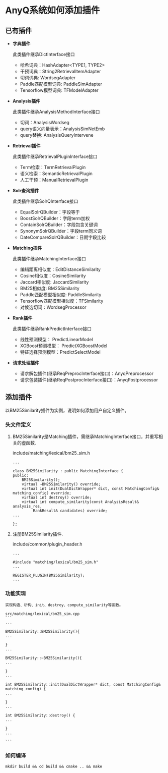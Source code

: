 # AnyQ系统如何添加插件

## 已有插件

- **字典插件**

	此类插件继承DictInterface接口    
	* 哈希词典：HashAdapter<TYPE1, TYPE2>    
	* 干预词典：String2RetrievalItemAdapter    
	* 切词词典: WordsegAdapter    
	* Paddle匹配模型词典: PaddleSimAdapter    
	* Tensorflow模型词典: TFModelAdapter    

- **Analysis插件**

	此类插件继承AnalysisMethodInterface接口    
	* 切词：AnalysisWordseg    
	* query语义向量表示：AnalysisSimNetEmb    
	* query替换: AnalysisQueryIntervene    

- **Retrieval插件**

	此类插件继承RetrievalPluginInterface接口    
	* Term检索：TermRetrievalPlugin    
	* 语义检索：SemanticRetrievalPlugin    
	* 人工干预：ManualRetrievalPlugin    

- **Solr查询插件**

	此类插件继承SolrQInterface接口    
	* EqualSolrQBuilder：字段等于    
	* BoostSolrQBuilder：字段term加权    
	* ContainSolrQBuilder：字段包含关键词    
	* SynonymSolrQBuilder：字段term同义词    
	* DateCompareSolrQBuilder：日期字段比较    

- **Matching插件**

	此类插件继承MatchingInterface接口    
	* 编辑距离相似度：EditDistanceSimilarity    
	* Cosine相似度：CosineSimilarity    
	* Jaccard相似度: JaccardSimilarity    
	* BM25相似度: BM25Similarity    
	* Paddle匹配模型相似度: PaddleSimilarity    
	* Tensorflow匹配模型相似度：TFSimilarity    
	* 对候选切词：WordsegProcessor    

- **Rank插件**

	此类插件继承RankPredictInterface接口    
	* 线性预测模型： PredictLinearModel    
	* XGBoost预测模型： PredictXGBoostModel    
	* 特征选择预测模型：PredictSelectModel    

- **请求处理插件**

	* 请求解包插件(继承ReqPreprocInterface接口)：AnyqPreprocessor    
	* 请求包装插件(继承ReqPostprocInterface接口)：AnyqPostprocessor    


## 添加插件

以BM25Similarity插件为实例，说明如何添加用户自定义插件。

### 头文件定义

1. BM25Similarity是Matching插件，需继承MatchingInterface接口，并重写相关的虚函数.
	
	include/matching/lexical/bm25_sim.h
	```
	...
	
	class BM25Similarity : public MatchingInterface {
	public:
		BM25Similarity();
		virtual ~BM25Similarity() override;
		virtual int init(DualDictWrapper* dict, const MatchingConfig& matching_config) override;
		virtual int destroy() override;
		virtual int compute_similarity(const AnalysisResult& analysis_res,
			 RankResult& candidates) override;
	...
	
	};
	```

2. 注册BM25Similarity插件.

	include/common/plugin_header.h
	```
	...
	
	#include "matching/lexical/bm25_sim.h"
	...
	
	REGISTER_PLUGIN(BM25Similarity);
	...
	
	```

### 功能实现

    实现构造、析构、init、destroy、compute_similarity等函数。
	
	src/matching/lexical/bm25_sim.cpp
	```
	...
	
	BM25Similarity::BM25Similarity(){
	...
	
	}
	...
	
	BM25Similarity::~BM25Similarity(){
	...
	
	}
	...
	
	int BM25Similarity::init(DualDictWrapper* dict, const MatchingConfig& matching_config) {
	...
	
	}
	...
	
	int BM25Similarity::destroy() {
	...
	
	}
	...
	
	```

### 如何编译

```
mkdir build && cd build && cmake .. && make
```
